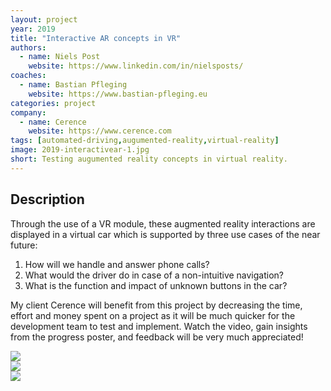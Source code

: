 ```yaml
---
layout: project
year: 2019
title: "Interactive AR concepts in VR"
authors:
  - name: Niels Post
    website: https://www.linkedin.com/in/nielsposts/
coaches:
  - name: Bastian Pfleging
    website: https://www.bastian-pfleging.eu
categories: project
company:
  - name: Cerence
    website: https://www.cerence.com
tags: [automated-driving,augumented-reality,virtual-reality]
image: 2019-interactivear-1.jpg
short: Testing augumented reality concepts in virtual reality.
---
```


## Description
Through the use of a VR module, these augmented reality interactions are displayed in a virtual car which is supported by three use cases of the near future:

1. How will we handle and answer phone calls?
2. What would the driver do in case of a non-intuitive navigation?
3. What is the function and impact of unknown buttons in the car?

My client Cerence will benefit from this project by decreasing the time, effort and money spent on a project as it will be much quicker for the development team to test and implement. Watch the video, gain insights from the progress poster, and feedback will be very much appreciated!

<div class="project-image">
  <img src="/assets/img/2019-interactivear-2.jpg">
</div>
<div class="project-image">
  <img src="/assets/img/2019-interactivear-3.jpg">
</div>
<div class="project-image">
  <img src="/assets/img/2019-interactivear-4.jpg">
</div>